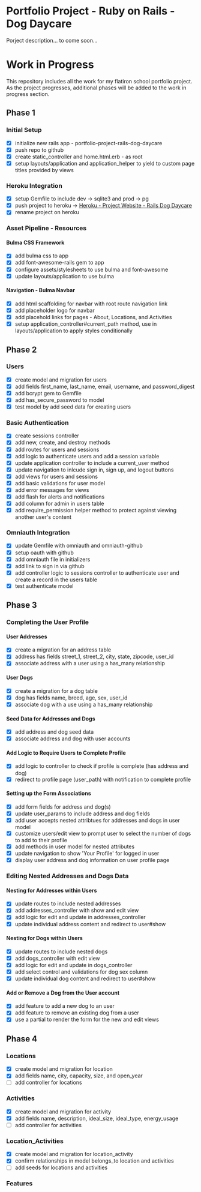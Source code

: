 # Portfolio Project - Ruby on Rails - Dog Daycare

Porject description... to come soon...

# Work in Progress

This repository includes all the work for my flatiron school portfolio project. As the project progresses, additional phases will be added to the work in progress section.

## Phase 1

### Initial Setup

- [x] initialize new rails app - portfolio-project-rails-dog-daycare
- [x] push repo to github
- [x] create static_controller and home.html.erb - as root
- [x] setup layouts/application and application_helper to yield to custom page titles provided by views

### Heroku Integration

- [x] setup Gemfile to include dev -> sqlite3 and prod -> pg
- [x] push project to heroku -> [Heroku - Project Website - Rails Dog Daycare](https://rails-dog-daycare.herokuapp.com/)
- [x] rename project on heroku

### Asset Pipeline - Resources

#### Bulma CSS Framework

- [x] add bulma css to app
- [x] add font-awesome-rails gem to app
- [x] configure assets/stylesheets to use bulma and font-awesome
- [x] update layouts/application to use bulma

#### Navigation - Bulma Navbar

- [x] add html scaffolding for navbar with root route navigation link
- [x] add placeholder logo for navbar
- [x] add placehold links for pages - About, Locations, and Activities
- [x] setup application_controller#current_path method, use in layouts/application to apply styles conditionally

## Phase 2

### Users

- [x] create model and migration for users
- [x] add fields first_name, last_name, email, username, and password_digest
- [x] add bcrypt gem to Gemfile
- [x] add has_secure_password to model
- [x] test model by add seed data for creating users

### Basic Authentication

- [x] create sessions controller
- [x] add new, create, and destroy methods
- [x] add routes for users and sessions
- [x] add logic to authenticate users and add a session variable
- [x] update application controller to include a current_user method
- [x] update navigation to inlcude sign in, sign up, and logout buttons
- [x] add views for users and sessions
- [x] add basic validations for user model
- [x] add error messages for views
- [x] add flash for alerts and notifications
- [x] add column for admin in users table
- [x] add require_permission helper method to protect against viewing another user's content

### Omniauth Integration

- [x] update Gemfile with omniauth and omniauth-github
- [x] setup oauth with github
- [x] add omniauth file in initializers
- [x] add link to sign in via github
- [x] add controller logic to sessions controller to authenticate user and create a record in the users table
- [x] test authenticate model

## Phase 3

### Completing the User Profile

#### User Addresses

- [x] create a migration for an address table
- [x] address has fields street_1, street_2, city, state, zipcode, user_id
- [x] associate address with a user using a has_many relationship

#### User Dogs

- [x] create a migration for a dog table
- [x] dog has fields name, breed, age, sex, user_id
- [x] associate dog with a use using a has_many relationship

#### Seed Data for Addresses and Dogs

- [x] add address and dog seed data
- [x] associate address and dog with user accounts

#### Add Logic to Require Users to Complete Profile

- [x] add logic to controller to check if profile is complete (has address and dog)
- [x] redirect to profile page (user_path) with notification to complete profile

#### Setting up the Form Associations

- [x] add form fields for address and dog(s)
- [x] update user_params to include address and dog fields
- [x] add user accepts nested attribtues for addresses and dogs in user model
- [x] customize users/edit view to prompt user to select the number of dogs to add to their profile
- [x] add methods in user model for nested attributes
- [x] update navigation to show 'Your Profile' for logged in user
- [x] display user address and dog information on user profile page

### Editing Nested Addresses and Dogs Data

#### Nesting for Addresses within Users

- [x] update routes to include nested addresses
- [x] add addresses_controller with show and edit view
- [x] add logic for edit and update in addresses_controller
- [x] update individual address content and redirect to user#show

#### Nesting for Dogs within Users

- [x] update routes to include nested dogs
- [x] add dogs_controller with edit view
- [x] add logic for edit and update in dogs_controller
- [x] add select control and validations for dog sex column
- [x] update individual dog content and redirect to user#show

#### Add or Remove a Dog from the User account

- [x] add feature to add a new dog to an user
- [x] add feature to remove an existing dog from a user
- [x] use a partial to render the form for the new and edit views

## Phase 4

### Locations

- [x] create model and migration for location
- [x] add fields name, city, capacity, size, and open_year
- [ ] add controller for locations

### Activities

- [x] create model and migration for activity
- [x] add fields name, description, ideal_size, ideal_type, energy_usage
- [ ] add controller for activities

### Location_Activities

- [x] create model and migration for location_activity
- [x] confirm relationships in model belongs_to location and activities
- [ ] add seeds for locations and activities

### Features